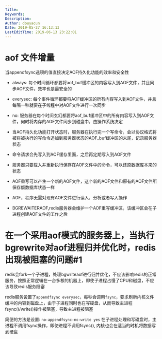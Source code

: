 ```yaml
---
Title: 
Keywords: 
Description: 
Author: douyacun
Date: 2019-05-27 16:13:13
LastEditTime: 2019-06-13 23:22:01
---
```

# aof 文件增量

当appendfsync选项的值直接决定AOF持久化功能的效率和安全性
- always: 每个时间循环都要将aof_buf缓冲区的内容写入到AOF文件，并且同步AOF文件，效率也是最安全的
- everysec: 每个事件循环都要将AOF缓冲区的所有内容写入到AOF文件，并且每隔一秒就要在子线程中对AOF文件进行一次同步
- no: 服务器在每个时间玄幻都要将aof_buf缓冲区中的所有内容写入到AOF文件，何时将内存的AOF文件同步到磁盘中，由操作系统决定

- 当AOF持久化功能打开状态时，服务器在执行完一个写命令，会以协议格式将被将被执行的写命令追加到服务器状态的AOF_buf缓冲区的末尾，记录服务器状态
- 命令请求会先写入到AOF缓存里面，之后再定期写入到AOF文件
- 服务器只要载入并重新执行保存在AOF文件中的命令，可以还原数据库本来的状态
- AOF重写可以产生一个新的AOF文件，这个新的AOF文件和原有的AOF文件所保存额数据库状态一样
- AOF，程序无需对现有AOF文件进行读入，分析或者写入操作
- BGREWAITERAOF,redis服务器会维护一个AOF重写缓冲区，该缓冲区会在子进程创建AOF文件的工作之后


# 在一个采用aof模式的服务器上，当执行bgrewrite对aof进程归并优化时，redis出现被阻塞的问题#1
redis会fork一个子进程，处理bgwriteaof进行归并优化，不应该影响redis的正常服务，按照正常逻辑在一台多核的机器上，即使子进程占慢了CPU和磁盘，不应该导致redis服务阻塞

redis服务设置了`appendfsync everysec`，每秒会调用`fsync`，要求刷新内核文件缓冲的内容到磁盘上，由于子进程同时也在写硬盘，从而导致主进程fsync()/write()操作被阻塞，导致主进程被阻塞

简便的方法是设置: `no-appendfsync-no-write yes` 在子进程处理和写磁盘时，主进程不调用fsync操作，即使进程不调用fsync(), 内核也会在适当的时机将数据写到硬盘